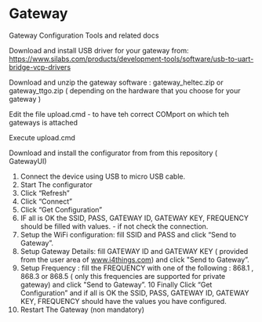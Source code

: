 # Gateway

Gateway Configuration Tools and related docs

Download and install USB driver for your gateway from: https://www.silabs.com/products/development-tools/software/usb-to-uart-bridge-vcp-drivers

Download and unzip the gateway software : gateway_heltec.zip or gateway_ttgo.zip ( depending on the hardware that you choose for your gateway )

Edit the file upload.cmd - to have teh correct COMport on which teh gateways is attached

Execute upload.cmd 

Download and install the configurator from  from this repository ( GatewayUI)

1. Connect the device using USB to micro USB cable.
2. Start The configurator
3. Click “Refresh”
4. Click “Connect”
5. Click “Get Configuration”
6. IF all is OK the SSID, PASS, GATEWAY ID, GATEWAY KEY, FREQUENCY should be filled with values.  - if not check the connection.
7. Setup the WiFi configuration: fill SSID and PASS and click “Send  to Gateway”.
8. Setup Gateway Details: fill GATEWAY ID and GATEWAY KEY ( provided from the user area of www.i4things.com) and click "Send to Gateway”.
9. Setup Frequency : fill the FREQUENCY with one of the following : 868.1 , 868.3 or 868.5 ( only this frequencies are supported for private gateway) and click "Send to Gateway”.
10 Finally Click “Get Configuration” and if all is OK the SSID, PASS, GATEWAY ID, GATEWAY KEY, FREQUENCY should have the values you have configured.
11. Restart The Gateway (non mandatory) 
